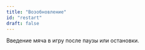 ```yaml
---
title: "Возобновление"
id: "restart"
draft: false
---
```


Введение мяча в игру после паузы или остановки.